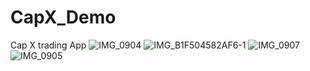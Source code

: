 # CapX_Demo
Cap X trading App
![IMG_0904](https://github.com/user-attachments/assets/11d7dcea-c4e5-4cfb-89f5-92256016110a)
![IMG_B1F504582AF6-1](https://github.com/user-attachments/assets/63048cd6-ecdd-4435-9b05-53868a11b21c)
![IMG_0907](https://github.com/user-attachments/assets/63e2d501-af2b-4f77-8f9d-0646373aede4)
![IMG_0905](https://github.com/user-attachments/assets/9d027a90-874e-48e1-b941-1fef5595d609)
